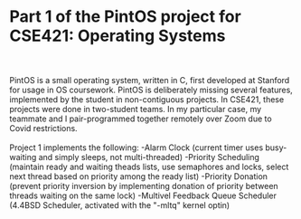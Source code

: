 # Part 1 of the PintOS project for CSE421: Operating Systems
</br>
</br>
PintOS is a small operating system, written in C, first developed at Stanford for usage in OS coursework. PintOS is deliberately missing several features, implemented by the student in non-contiguous projects. In CSE421, these projects were done in two-student teams. In my particular case, my teammate and I pair-programmed together remotely over Zoom due to Covid restrictions.
</br>
</br>
Project 1 implements the following:
-Alarm Clock (current timer uses busy-waiting and simply sleeps, not multi-threaded)
-Priority Scheduling (maintain ready and waiting theads lists, use semaphores and locks, select next thread based on priority among the ready list)
-Priority Donation (prevent priority inversion by implementing donation of priority between threads waiting on the same lock)
-Multivel Feedback Queue Scheduler (4.4BSD Scheduler, activated with the "-mltq" kernel optin)

